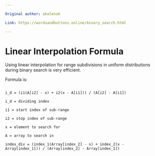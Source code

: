 ```yaml
---

Original author: akalenuk

Link: https://wordsandbuttons.online/binary_search.html

---
```


# Linear Interpolation Formula

Using linear interpolation for range subdivisions in uniform distributions during binary search is very efficient.

Formula is:

```

i_d = (i1(A[i2] - x) + i2(x - A[i1])) / (A[i2] - A[i1])

i_d = dividing index

i1 = start index of sub-range

i2 = stop index of sub-range

x = element to search for

A = array to search in

index_div = (index_1(Array[index_2] - x) + index_2(x - Array[index_1])) / (Array[index_2] - Array[index_1])

```
